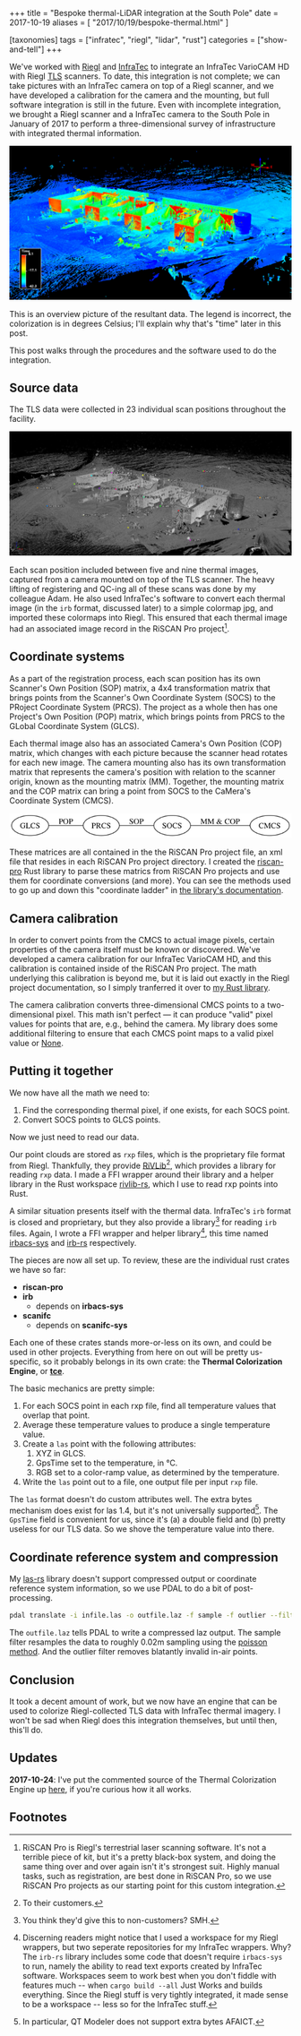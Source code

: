 +++
title = "Bespoke thermal-LiDAR integration at the South Pole"
date = 2017-10-19
aliases = [
    "2017/10/19/bespoke-thermal.html"
]

[taxonomies]
tags = ["infratec", "riegl", "lidar", "rust"]
categories = ["show-and-tell"]
+++

We've worked with [Riegl](http://www.riegl.com/) and [InfraTec](http://www.infratec.eu/) to integrate an InfraTec VarioCAM HD with Riegl [TLS](https://en.wikipedia.org/wiki/Lidar#Terrestrial_lidar) scanners.
To date, this integration is not complete; we can take pictures with an InfraTec camera on top of a Riegl scanner, and we have developed a calibration for the camera and the mounting, but full software integration is still in the future.
Even with incomplete integration, we brought a Riegl scanner and a InfraTec camera to the South Pole in January of 2017 to perform a three-dimensional survey of infrastructure with integrated thermal information.

![2017-01-SouthPole overview image](/img/2017-01-SouthPole-overview.png)

This is an overview picture of the resultant data.
The legend is incorrect, the colorization is in degrees Celsius; I'll explain why that's "time" later in this post.

This post walks through the procedures and the software used to do the integration.

## Source data

The TLS data were collected in 23 individual scan positions throughout the facility.

![2017-01-SouthPole scan positions](/img/2017-01-SouthPole-scan-positions.jpg)

Each scan position included between five and nine thermal images, captured from a camera mounted on top of the TLS scanner.
The heavy lifting of registering and QC-ing all of these scans was done by my colleague Adam.
He also used InfraTec's software to convert each thermal image (in the `irb` format, discussed later) to a simple colormap jpg, and imported these colormaps into Riegl.
This ensured that each thermal image had an associated image record in the RiSCAN Pro project[^1].

## Coordinate systems

As a part of the registration process, each scan position has its own Scanner's Own Position (SOP) matrix, a 4x4 transformation matrix that brings points from the Scanner's Own Coordinate System (SOCS) to the PRoject Coordinate System (PRCS).
The project as a whole then has one Project's Own Position (POP) matrix, which brings points from PRCS to the GLobal Coordinate System (GLCS).

Each thermal image also has an associated Camera's Own Position (COP) matrix, which changes with each picture because the scanner head rotates for each new image.
The camera mounting also has its own transformation matrix that represents the camera's position with relation to the scanner origin, known as the mounting matrix (MM).
Together, the mounting matrix and the COP matrix can bring a point from SOCS to the CaMera's Coordinate System (CMCS).

![Riegl coordinate systems](/img/riegl-coordinate-systems.png)

These matrices are all contained in the the RiSCAN Pro project file, an xml file that resides in each RiSCAN Pro project directory.
I created the [riscan-pro](https://github.com/gadomski/riscan-pro) Rust library to parse these matrics from RiSCAN Pro projects and use them for coordinate conversions (and more).
You can see the methods used to go up and down this "coordinate ladder" in [the library's documentation](https://docs.rs/riscan-pro/0.2.1/riscan_pro/struct.Point.html).

## Camera calibration

In order to convert points from the CMCS to actual image pixels, certain properties of the camera itself must be known or discovered.
We've developed a camera calibration for our InfraTec VarioCAM HD, and this calibration is contained inside of the RiSCAN Pro project.
The math underlying this calibration is beyond me, but it is laid out exactly in the Riegl project documentation, so I simply tranferred it over to [my Rust library](https://docs.rs/riscan-pro/0.2.1/src/riscan_pro/camera_calibration.rs.html#70-105).

The camera calibration converts three-dimensional CMCS points to a two-dimensional pixel.
This math isn't perfect &mdash; it can produce "valid" pixel values for points that are, e.g., behind the camera.
My library does some additional filtering to ensure that each CMCS point maps to a valid pixel value or [None](https://doc.rust-lang.org/std/option/).

## Putting it together

We now have all the math we need to:

1. Find the corresponding thermal pixel, if one exists, for each SOCS point.
2. Convert SOCS points to GLCS points.

Now we just need to read our data.

Our point clouds are stored as `rxp` files, which is the proprietary file format from Riegl.
Thankfully, they provide [RiVLib](http://www.riegl.com/index.php?id=224)[^2], which provides a library for reading `rxp` data.
I made a FFI wrapper around their library and a helper library in the Rust workspace [rivlib-rs](https://github.com/gadomski/rivlib-rs), which I use to read rxp points into Rust.

A similar situation presents itself with the thermal data.
InfraTec's `irb` format is closed and proprietary, but they also provide a library[^3] for reading `irb` files.
Again, I wrote a FFI wrapper and helper library[^4], this time named [irbacs-sys](https://github.com/gadomski/irbacs-sys) and [irb-rs](https://github.com/gadomski/irb-rs) respectively.

The pieces are now all set up.
To review, these are the individual rust crates we have so far:

- **riscan-pro**
- **irb**
  - depends on **irbacs-sys**
- **scanifc**
  - depends on **scanifc-sys**

Each one of these crates stands more-or-less on its own, and could be used in other projects.
Everything from here on out will be pretty us-specific, so it probably belongs in its own crate: the **Thermal Colorization Engine**, or [**tce**](https://github.com/gadomski/tce).

The basic mechanics are pretty simple:

1. For each SOCS point in each rxp file, find all temperature values that overlap that point.
2. Average these temperature values to produce a single temperature value.
3. Create a `las` point with the following attributes:
    1. XYZ in GLCS.
    2. GpsTime set to the temperature, in °C.
    3. RGB set to a color-ramp value, as determined by the temperature.
4. Write the `las` point out to a file, one output file per input `rxp` file.

The `las` format doesn't do custom attributes well.
The extra bytes mechanism does exist for las 1.4, but it's not universally supported[^5].
The `GpsTime` field is convenient for us, since it's (a) a double field and (b) pretty useless for our TLS data.
So we shove the temperature value into there.

## Coordinate reference system and compression

My [las-rs](https://github.com/gadomski/las-rs) library doesn't support compressed output or coordinate reference system information, so we use PDAL to do a bit of post-processing.

```bash
pdal translate -i infile.las -o outfile.laz -f sample -f outlier --filters.sample.radius=0.02 --writers.las.a_srs="EPSG:32761+5773"
```

The `outfile.laz` tells PDAL to write a compressed laz output.
The sample filter resamples the data to roughly 0.02m sampling using the [poisson method](https://www.pdal.io/stages/filters.sample.html).
And the outlier filter removes blatantly invalid in-air points.

## Conclusion

It took a decent amount of work, but we now have an engine that can be used to colorize Riegl-collected TLS data with InfraTec thermal imagery.
I won't be sad when Riegl does this integration themselves, but until then, this'll do.

## Updates

**2017-10-24**: I've put the commented source of the Thermal Colorization Engine up [here](http://www.gadom.ski/tce/), if you're curious how it all works.

## Footnotes

[^1]: RiSCAN Pro is Riegl's terrestrial laser scanning software. It's not a terrible piece of kit, but it's a pretty black-box system, and doing the same thing over and over again isn't it's strongest suit. Highly manual tasks, such as registration, are best done in RiSCAN Pro, so we use RiSCAN Pro projects as our starting point for this custom integration.

[^2]: To their customers.

[^3]: You think they'd give this to non-customers? SMH.

[^4]: Discerning readers might notice that I used a workspace for my Riegl wrappers, but two seperate repositories for my InfraTec wrappers. Why? The `irb-rs` library includes some code that doesn't require `irbacs-sys` to run, namely the ability to read text exports created by InfraTec software. Workspaces seem to work best when you don't fiddle with features much -- when `cargo build --all` Just Works and builds everything. Since the Riegl stuff is very tightly integrated, it made sense to be a workspace -- less so for the InfraTec stuff.

[^5]: In particular, QT Modeler does not support extra bytes AFAICT.
